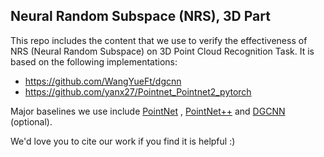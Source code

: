 ## Neural Random Subspace (NRS), 3D Part

This repo includes the content that we use to verify the effectiveness of NRS (Neural Random Subspace) on 3D Point Cloud Recognition Task.
It is based on the following implementations:

- https://github.com/WangYueFt/dgcnn
- https://github.com/yanx27/Pointnet_Pointnet2_pytorch


Major baselines we use include [PointNet](http://openaccess.thecvf.com/content_cvpr_2017/papers/Qi_PointNet_Deep_Learning_CVPR_2017_paper.pdf) 
, [PointNet++](http://papers.nips.cc/paper/7095-pointnet-deep-hierarchical-feature-learning-on-point-sets-in-a-metric-space.pdf) 
and [DGCNN](https://arxiv.org/abs/1801.07829) (optional).

We'd love you to cite our work if you find it is helpful :)

